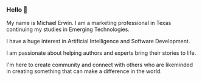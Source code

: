 ### Hello 👋

My name is Michael Erwin. I am a marketing professional in Texas continuing my studies in Emerging Technologies.

I have a huge interest in Artificial Intelligence and Software Development.

I am passionate about helping authors and experts bring their stories to life.

I'm here to create community and connect with others who are likeminded in creating something that can make a difference in the world.
